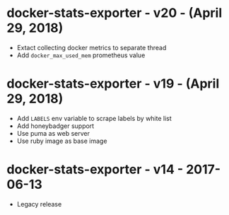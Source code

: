 # docker-stats-exporter - v20 - (April 29, 2018)

* Extact collecting docker metrics to separate thread
* Add `docker_max_used_mem` prometheus value

# docker-stats-exporter - v19 - (April 29, 2018)

* Add `LABELS` env variable to scrape labels by white list
* Add honeybadger support
* Use puma as web server
* Use ruby image as base image

# docker-stats-exporter - v14 - 2017-06-13

* Legacy release
